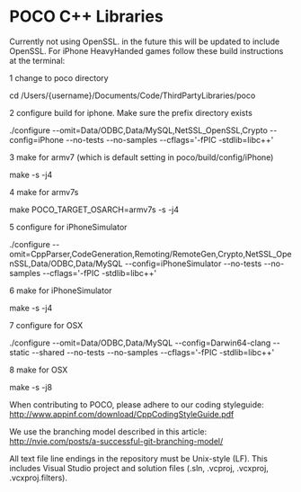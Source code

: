 POCO C++ Libraries
==================

Currently not using OpenSSL. in the future this will be updated to include OpenSSL. For iPhone HeavyHanded games follow these build instructions at the terminal:

1 change to poco directory

cd /Users/{username}/Documents/Code/ThirdPartyLibraries/poco

2 configure build for iphone. Make sure the prefix directory exists

./configure --omit=Data/ODBC,Data/MySQL,NetSSL_OpenSSL,Crypto --config=iPhone --no-tests --no-samples --cflags='-fPIC -stdlib=libc++'

3 make for armv7 (which is default setting in poco/build/config/iPhone)

make -s -j4

4 make for armv7s

make POCO_TARGET_OSARCH=armv7s -s -j4

5 configure for iPhoneSimulator

./configure --omit=CppParser,CodeGeneration,Remoting/RemoteGen,Crypto,NetSSL_OpenSSL,Data/ODBC,Data/MySQL --config=iPhoneSimulator --no-tests --no-samples --cflags='-fPIC -stdlib=libc++'

6 make for iPhoneSimulator

make -s -j4

7 configure for OSX

./configure --omit=Data/ODBC,Data/MySQL --config=Darwin64-clang --static --shared --no-tests --no-samples --cflags='-fPIC -stdlib=libc++'

8 make for OSX

make -s -j8

When contributing to POCO, please adhere to our coding styleguide:
http://www.appinf.com/download/CppCodingStyleGuide.pdf

We use the branching model described in this article:
http://nvie.com/posts/a-successful-git-branching-model/

All text file line endings in the repository must be Unix-style (LF).
This includes Visual Studio project and solution files (.sln, .vcproj, .vcxproj, .vcxproj.filters).
